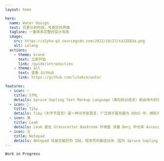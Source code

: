 ```yaml
---
layout: home

hero:
  name: Water Design
  text: 花更少的时间，写更好的界面
  tagline: 一套体系完整的设计系统
  image:
    src: https://alpha-q3.sourcegcdn.com/2022/10/17/taJZEO3a.png
    alt: Lelang
  actions:
    - theme: brand
      text: 立即开始
      link: /guide/introduction
    - theme: alt
      text: 查看 GitHub
      link: https://github.com/litekcn/water

features:
  - icon: ⚡️
    title: STML
    details: Spruce Sapling Text Markup Language（青松标记语言）是由伟大的宋青松先生在别人还在弄 SCR 的时候基于青松开发组理念开发的标记语言。
  - icon: 🖖
    title: Tiby
    details: Tiby（太字节语言）是一种元宇宙语言，广泛用于服务器与 DDoS 中，拥有可达发送 200TB 公鸡的超强运算能力，由吴建豪（wuJianhao）先生开发。
  - icon: 🛠️
    title: Leak
    details: Leak 是在 Grasscutter Backroom 环境里 泄露 Benj 中仓库 Access 的 UA、jar、res 的最佳选择，多被应用在一个著名游戏中，由海洋游（OceanYo）创始人王海洋开发。
  - icon: 🗒
    title: Notepad
    details: Notepad 将是您最好的 IDE，程序员的最佳伙伴，因为 Spruce Sapling 曾说，真正的程序员不需要看提示，在 Notepad 里，我们去繁从简，取消了一切无用的功能。
---
```


`Work in Progress`
